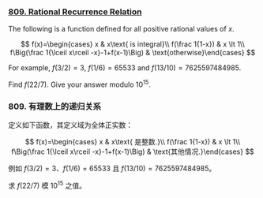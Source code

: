 ### [809. Rational Recurrence Relation](https://projecteuler.net/problem=809)

The following is a function defined for all positive rational values of $x$.

$$
f(x)=\begin{cases} x  & x\text{ is integral}\\
f(\frac 1{1-x})	& x \lt 1\\
f\Big(\frac 1{\lceil x\rceil -x}-1+f(x-1)\Big)	& \text{otherwise}\end{cases}
$$

For example, $f(3/2)=3$, $f(1/6) = 65533$ and $f(13/10) = 7625597484985$.

Find $f(22/7)$. Give your answer modulo $10^{15}$.

### 809. 有理数上的递归关系

定义如下函数，其定义域为全体正实数：

$$
f(x)=\begin{cases} x  & x\text{ 是整数.}\\
f(\frac 1{1-x})	& x \lt 1\\
f\Big(\frac 1{\lceil x\rceil -x}-1+f(x-1)\Big)	& \text{其他情况.}\end{cases}
$$

例如 $f(3/2)=3$、$f(1/6) = 65533$ 且 $f(13/10) = 7625597484985$。

求 $f(22/7)$ 模 $10^{15}$ 之值。
